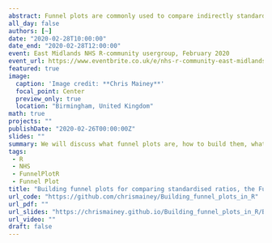 ```yaml
---
abstract: Funnel plots are commonly used to compare indirectly standardised healthcare indicators.  This talk will discuss what they are and how they are used.  We will show the `FunnelPlotR` package, explain what overdisersion is, and how we can adjust for it in these plots.
all_day: false
authors: [~]
date: "2020-02-28T10:00:00"
date_end: "2020-02-28T12:00:00"
event: East Midlands NHS R-community usergroup, February 2020
event_url: https://www.eventbrite.co.uk/e/nhs-r-community-east-midlands-meetup-tickets-86143093311
featured: true
image: 
  caption: 'Image credit: **Chris Mainey**'
  focal_point: Center
  preview_only: true
  location: "Birmingham, United Kingdom"
math: true
projects: ""
publishDate: "2020-02-26T00:00:00Z"
slides: ""
summary: We will discuss what funnel plots are, how to build them, what overdispersion is and how we can adjust plots for this.  We'll see the FunnelPlotR package and how it works.
tags: 
 - R
 - NHS
 - FunnelPlotR
 - Funnel Plot
title: "Building funnel plots for comparing standardised ratios, the FunnelPlotR package"
url_code: "https://github.com/chrismainey/Building_funnel_plots_in_R"
url_pdf: ""
url_slides: "https://chrismainey.github.io/Building_funnel_plots_in_R/Building_funnel_plots_in_R.html"
url_video: ""
draft: false
---
```

